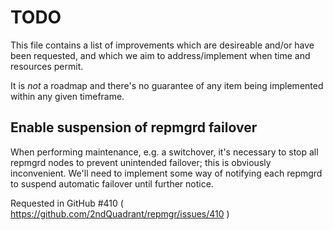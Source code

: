 TODO
====

This file contains a list of improvements which are desireable and/or have
been requested, and which we aim to address/implement when time and resources
permit.

It is *not* a roadmap and there's no guarantee of any item being implemented
within any given timeframe.


Enable suspension of repmgrd failover
-------------------------------------

When performing maintenance, e.g. a switchover, it's necessary to stop all
repmgrd nodes to prevent unintended failover; this is obviously inconvenient.
We'll need to implement some way of notifying each repmgrd to suspend automatic
failover until further notice.

Requested in GitHub #410 ( https://github.com/2ndQuadrant/repmgr/issues/410 )
